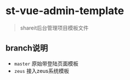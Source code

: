 # st-vue-admin-template

> shareit后台管理项目模板文件

## branch说明

- `master` 原始带登陆页面模板
- `zeus` 接入zeus系统模板
